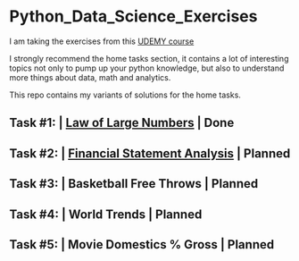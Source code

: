 # Python_Data_Science_Exercises

I am taking the exercises from this [UDEMY course](https://www.udemy.com/share/1013n43@-LcdKND5UQtu7kQBDRAqHI3jkeplmldOcNmxJ9SGlvcN4EvyjyfdREdOug1dfRThhg==/)


I strongly recommend the home tasks section, it contains a lot of interesting topics not only to pump up your python knowledge, but also to understand more things about data, math and analytics.

This repo contains my variants of solutions for the home tasks. 

Task #1:  |  [Law of Large Numbers](https://github.com/gavrie01/Python_Data_Science_Exercises/blob/main/Law_Large_Numbers.ipynb)                       |  Done
--------------------------------------------------------------------------
Task #2:  |  [Financial Statement Analysis](https://github.com/gavrie01/Python_Data_Science_Exercises/blob/main/Law_Large_Numbers.ipnb)                        |  Planned
--------------------------------------------------------------------------
Task #3:  |  Basketball Free Throws                       |  Planned
--------------------------------------------------------------------------
Task #4:  |  World Trends                                 |  Planned
--------------------------------------------------------------------------
Task #5:  |  Movie Domestics % Gross                      |  Planned
--------------------------------------------------------------------------
